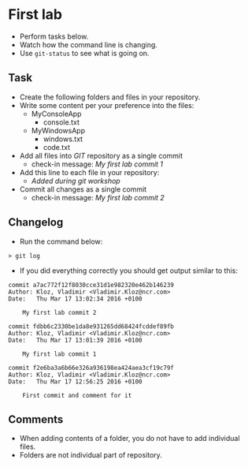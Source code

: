 # First lab

* Perform tasks below.
* Watch how the command line is changing.
* Use ```git-status``` to see what is going on.

## Task

* Create the following folders and files in your repository.
* Write some content per your preference into the files:
  * MyConsoleApp
    * console.txt
  * MyWindowsApp
    * windows.txt
    * code.txt
* Add all files into _GIT_ repository as a single commit
  * check-in message: _My first lab commit 1_
* Add this line to each file in your repository:
  * _Added during git workshop_
* Commit all changes as a single commit
  * check-in message: _My first lab commit 2_

## Changelog

* Run the command below:

```
> git log
```

* If you did everything correctly you should get output similar to this:

```
commit a7ac772f12f8030cce31d1e982320e462b146239
Author: Kloz, Vladimir <Vladimir.Kloz@ncr.com>
Date:   Thu Mar 17 13:02:34 2016 +0100

    My first lab commit 2

commit fdbb6c2330be1da8e931265dd68424fcddef89fb
Author: Kloz, Vladimir <Vladimir.Kloz@ncr.com>
Date:   Thu Mar 17 13:01:39 2016 +0100

    My first lab commit 1

commit f2e6ba3a6b66e326a936198ea424aea3cf19c79f
Author: Kloz, Vladimir <Vladimir.Kloz@ncr.com>
Date:   Thu Mar 17 12:56:25 2016 +0100

    First commit and comment for it
```

## Comments

* When adding contents of a folder, you do not have to add individual files.
* Folders are not individual part of repository.
